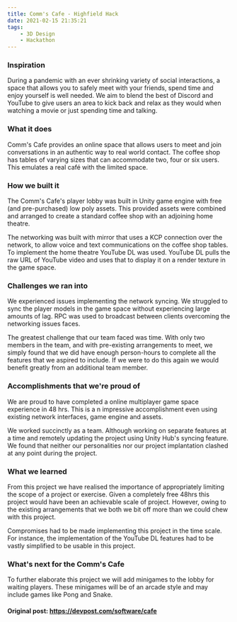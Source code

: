```yaml
---
title: Comm's Cafe - Highfield Hack
date: 2021-02-15 21:35:21
tags:
    - 3D Design
    - Hackathon
---
```


### Inspiration
During a pandemic with an ever shrinking variety of social interactions, a space that allows you to safely meet with your friends, spend time and enjoy yourself is well needed. We aim to blend the best of Discord and YouTube to give users an area to kick back and relax as they would when watching a movie or just spending time and talking.

### What it does
Comm's Cafe provides an online space that allows users to meet and join conversations in an authentic way to real world contact. The coffee shop has tables of varying sizes that can accommodate two, four or six users. This emulates a real café with the limited space.

### How we built it
The Comm's Cafe's player lobby was built in Unity game engine with free (and pre-purchased) low poly assets. This provided assets were combined and arranged to create a standard coffee shop with an adjoining home theatre.

The networking was built with mirror that uses a KCP connection over the network, to allow voice and text communications on the coffee shop tables. To implement the home theatre YouTube DL was used. YouTube DL pulls the raw URL of YouTube video and uses that to display it on a render texture in the game space.

### Challenges we ran into
We experienced issues implementing the network syncing. We struggled to sync the player models in the game space without experiencing large amounts of lag. RPC was used to broadcast between clients overcoming the networking issues faces.

The greatest challenge that our team faced was time. With only two members in the team, and with pre-existing arrangements to meet, we simply found that we did have enough person-hours to complete all the features that we aspired to include. If we were to do this again we would benefit greatly from an additional team member.

### Accomplishments that we're proud of
We are proud to have completed a online multiplayer game space experience in 48 hrs. This is a n impressive accomplishment even using existing network interfaces, game engine and assets.

We worked succinctly as a team. Although working on separate features at a time and remotely updating the project using Unity Hub's syncing feature. We found that neither our personalities nor our project implantation clashed at any point during the project.

### What we learned
From this project we have realised the importance of appropriately limiting the scope of a project or exercise. Given a completely free 48hrs this project would have been an achievable scale of project. However, owing to the existing arrangements that we both we bit off more than we could chew with this project.

Compromises had to be made implementing this project in the time scale. For instance, the implementation of the YouTube DL features had to be vastly simplified to be usable in this project.

### What's next for the Comm's Cafe
To further elaborate this project we will add minigames to the lobby for waiting players. These minigames will be of an arcade style and may include games like Pong and Snake.

#### Original post: https://devpost.com/software/cafe